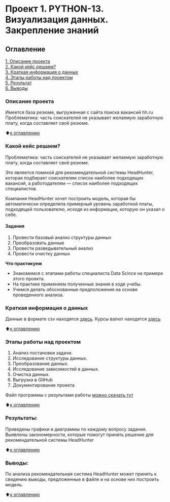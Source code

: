 
# Проект 1. PYTHON-13. Визуализация данных. Закрепление знаний
## Оглавление  
[1. Описание проекта](#описание-проекта)  
[2. Какой кейс решаем?](#какой-кейс-решаем)  
[3. Краткая информация о данных](#краткая-информация-о-данных)  
[4. Этапы работы над проектом](#этапы-работы-над-проектом)  
[5. Результат](#результаты)    
[6. Выводы](#выводы) 

### Описание проекта   
Имеется база резюме, выгруженная с сайта поиска вакансий hh.ru
Проблематика: часть соискателей не указывает желаемую заработную плату, когда составляет своё резюме.

:arrow_up:[к оглавлению](#оглавление)

### Какой кейс решаем?   
Проблематика: часть соискателей не указывает желаемую заработную плату, когда составляет своё резюме. 

Это является помехой для рекомендательной системы HeadHunter, которая подбирает соискателям список наиболее подходящих вакансий, а работодателям — список наиболее подходящих специалистов.

 Компания HeadHunter хочет построить модель, которая бы автоматически определяла примерный уровень заработной платы, подходящей пользователю, исходя из информации, которую он указал о себе.


#### Задания
1. Провести базовый анализ структуры данных
2. Преобразовать данные 
3. Провести разведывательный анализ
4. Провести очистку данных


**Что практикуем**     
  - Знакомимся с этапами работы специалиста Data Scince на примере этого проекта.
  - На практике применяем полученные знания в ходе учебы.
  - Учимся делать обоснованные предположения на основе проведенного анализа.



### Краткая информация о данных
Данные в формате csv находятся [здесь](https://drive.google.com/file/d/1wvld459vsvk0I38geF59GB-9AelX7i5r/view?usp=drive_link). 
Курсы валют находятся [здесь](https://drive.google.com/file/d/1wvld459vsvk0I38geF59GB-9AelX7i5r/view?usp=drive_link)

:arrow_up:[к оглавлению](#оглавление)


### Этапы работы над проектом  
1. Анализ постановки задачи.
2. Исследование структуры данных.
3. Преобразование данных.
4. Исследование зависимостей в данных. 
5. Очистка данных.
6. Выгрузка в GitHub
7. Документирование проекта

Файл программы с результами работы [можно скачать тут](Project-1.Ноутбук-шаблон.ipynb) 
  
:arrow_up:[к оглавлению](#оглавление)

### Результаты:  
Приведены графики и диаграммы по каждому вопросу задания. Выявлены закономерности, которые помогут принять решение для рекомендательной системы HeadHunter

:arrow_up:[к оглавлению](#оглавление)

### Выводы:  
По анализа рекомендательная система HeadHunter может принять к сведению выводы, предложенные в файле и на основе них построить модель.

:arrow_up:[к оглавлению](#оглавление)